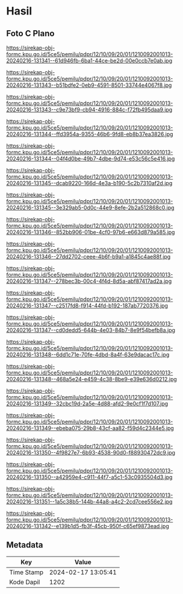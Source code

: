 # Hasil

## Foto C Plano

https://sirekap-obj-formc.kpu.go.id/5ce5/pemilu/pdpr/12/10/09/20/01/1210092001013-20240216-131341--61d946fb-6ba1-44ce-be2d-00e0ccb7e0ab.jpg

https://sirekap-obj-formc.kpu.go.id/5ce5/pemilu/pdpr/12/10/09/20/01/1210092001013-20240216-131343--b51bdfe2-0eb9-4591-8501-33744e4067f8.jpg

https://sirekap-obj-formc.kpu.go.id/5ce5/pemilu/pdpr/12/10/09/20/01/1210092001013-20240216-131343--c9e73bf9-cb94-4916-884c-f72fb495daa9.jpg

https://sirekap-obj-formc.kpu.go.id/5ce5/pemilu/pdpr/12/10/09/20/01/1210092001013-20240216-131344--ffd3954a-9355-46b6-9fd8-eb8b37ea3826.jpg

https://sirekap-obj-formc.kpu.go.id/5ce5/pemilu/pdpr/12/10/09/20/01/1210092001013-20240216-131344--04f4d0be-49b7-4dbe-9d74-e53c56c5e416.jpg

https://sirekap-obj-formc.kpu.go.id/5ce5/pemilu/pdpr/12/10/09/20/01/1210092001013-20240216-131345--dcab9220-166d-4e3a-b190-5c2b7310af2d.jpg

https://sirekap-obj-formc.kpu.go.id/5ce5/pemilu/pdpr/12/10/09/20/01/1210092001013-20240216-131345--3e329ab5-0d0c-44e9-8efe-2b2a512868c0.jpg

https://sirekap-obj-formc.kpu.go.id/5ce5/pemilu/pdpr/12/10/09/20/01/1210092001013-20240216-131346--852bb906-01be-4cf0-97b6-e663d879a585.jpg

https://sirekap-obj-formc.kpu.go.id/5ce5/pemilu/pdpr/12/10/09/20/01/1210092001013-20240216-131346--27dd2702-ceee-4b6f-b9a1-a1845c4ae88f.jpg

https://sirekap-obj-formc.kpu.go.id/5ce5/pemilu/pdpr/12/10/09/20/01/1210092001013-20240216-131347--278bec3b-00c4-4f4d-8d5a-abf87417ad2a.jpg

https://sirekap-obj-formc.kpu.go.id/5ce5/pemilu/pdpr/12/10/09/20/01/1210092001013-20240216-131347--c2517fd8-f914-44fd-b192-187ab7720376.jpg

https://sirekap-obj-formc.kpu.go.id/5ce5/pemilu/pdpr/12/10/09/20/01/1210092001013-20240216-131347--cd0dedd5-644b-4e03-84b7-8e9f54befb8a.jpg

https://sirekap-obj-formc.kpu.go.id/5ce5/pemilu/pdpr/12/10/09/20/01/1210092001013-20240216-131348--6dd1c71e-70fe-4dbd-8a4f-63e9dacac17c.jpg

https://sirekap-obj-formc.kpu.go.id/5ce5/pemilu/pdpr/12/10/09/20/01/1210092001013-20240216-131348--468a5e24-e459-4c38-8be9-e39e636d0212.jpg

https://sirekap-obj-formc.kpu.go.id/5ce5/pemilu/pdpr/12/10/09/20/01/1210092001013-20240216-131349--32cbc19d-2a5e-4d88-afd2-9e0cf1f7d107.jpg

https://sirekap-obj-formc.kpu.go.id/5ce5/pemilu/pdpr/12/10/09/20/01/1210092001013-20240216-131349--ebeba075-29b8-43cf-aa82-f59d4c2344e5.jpg

https://sirekap-obj-formc.kpu.go.id/5ce5/pemilu/pdpr/12/10/09/20/01/1210092001013-20240216-131350--4f9827e7-6b93-4538-90d0-f88930472dc9.jpg

https://sirekap-obj-formc.kpu.go.id/5ce5/pemilu/pdpr/12/10/09/20/01/1210092001013-20240216-131350--a42959e4-c911-44f7-a5c1-53c0935504d3.jpg

https://sirekap-obj-formc.kpu.go.id/5ce5/pemilu/pdpr/12/10/09/20/01/1210092001013-20240216-131351--1a5c38b5-144b-44a8-a4c2-2cd7cee556e2.jpg

https://sirekap-obj-formc.kpu.go.id/5ce5/pemilu/pdpr/12/10/09/20/01/1210092001013-20240216-131342--e139b1d5-fb3f-45cb-950f-c65ef9873ead.jpg


## Metadata

| Key        | Value               |
| ---------- | ------------------- |
| Time Stamp | 2024-02-17 13:05:41 |
| Kode Dapil | 1202                |



